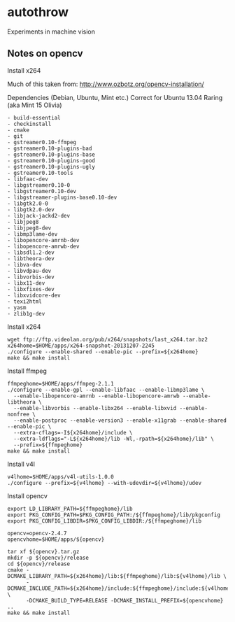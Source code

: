 autothrow
=========

Experiments in machine vision

Notes on opencv
---------------
Install x264

Much of this taken from: http://www.ozbotz.org/opencv-installation/

Dependencies (Debian, Ubuntu, Mint etc.)  Correct for Ubuntu 13.04 Raring
(aka Mint 15 Olivia)

    - build-essential
    - checkinstall
    - cmake
    - git
    - gstreamer0.10-ffmpeg
    - gstreamer0.10-plugins-bad
    - gstreamer0.10-plugins-base
    - gstreamer0.10-plugins-good
    - gstreamer0.10-plugins-ugly
    - gstreamer0.10-tools
    - libfaac-dev
    - libgstreamer0.10-0
    - libgstreamer0.10-dev
    - libgstreamer-plugins-base0.10-dev
    - libgtk2.0-0
    - libgtk2.0-dev
    - libjack-jackd2-dev
    - libjpeg8
    - libjpeg8-dev
    - libmp3lame-dev
    - libopencore-amrnb-dev
    - libopencore-amrwb-dev
    - libsdl1.2-dev
    - libtheora-dev
    - libva-dev
    - libvdpau-dev
    - libvorbis-dev
    - libx11-dev
    - libxfixes-dev
    - libxvidcore-dev
    - texi2html
    - yasm
    - zlib1g-dev

Install x264

    wget ftp://ftp.videolan.org/pub/x264/snapshots/last_x264.tar.bz2
    x264home=$HOME/apps/x264-snapshot-20131207-2245
    ./configure --enable-shared --enable-pic --prefix=${x264home}
    make && make install

Install ffmpeg

    ffmpeghome=$HOME/apps/ffmpeg-2.1.1
    ./configure --enable-gpl --enable-libfaac --enable-libmp3lame \
      --enable-libopencore-amrnb --enable-libopencore-amrwb --enable-libtheora \
      --enable-libvorbis --enable-libx264 --enable-libxvid --enable-nonfree \
      --enable-postproc --enable-version3 --enable-x11grab --enable-shared --enable-pic \
      --extra-cflags=-I${x264home}/include \
      --extra-ldflags="-L${x264home}/lib -Wl,-rpath=${x264home}/lib" \
      --prefix=${ffmpeghome}
    make && make install

Install v4l

    v4lhome=$HOME/apps/v4l-utils-1.0.0
    ./configure --prefix=${v4lhome} --with-udevdir=${v4lhome}/udev

Install opencv

    export LD_LIBRARY_PATH=${ffmpeghome}/lib
    export PKG_CONFIG_PATH=$PKG_CONFIG_PATH:/${ffmpeghome}/lib/pkgconfig
    export PKG_CONFIG_LIBDIR=$PKG_CONFIG_LIBDIR:/${ffmpeghome}/lib

    opencv=opencv-2.4.7
    opencvhome=$HOME/apps/${opencv}

    tar xf ${opencv}.tar.gz
    mkdir -p ${opencv}/release
    cd ${opencv}/release
    cmake -DCMAKE_LIBRARY_PATH=${x264home}/lib:${ffmpeghome}/lib:${v4lhome}/lib \
          -DCMAKE_INCLUDE_PATH=${x264home}/include:${ffmpeghome}/include:${v4lhome}/include \
          -DCMAKE_BUILD_TYPE=RELEASE -DCMAKE_INSTALL_PREFIX=${opencvhome} ..
    make && make install
